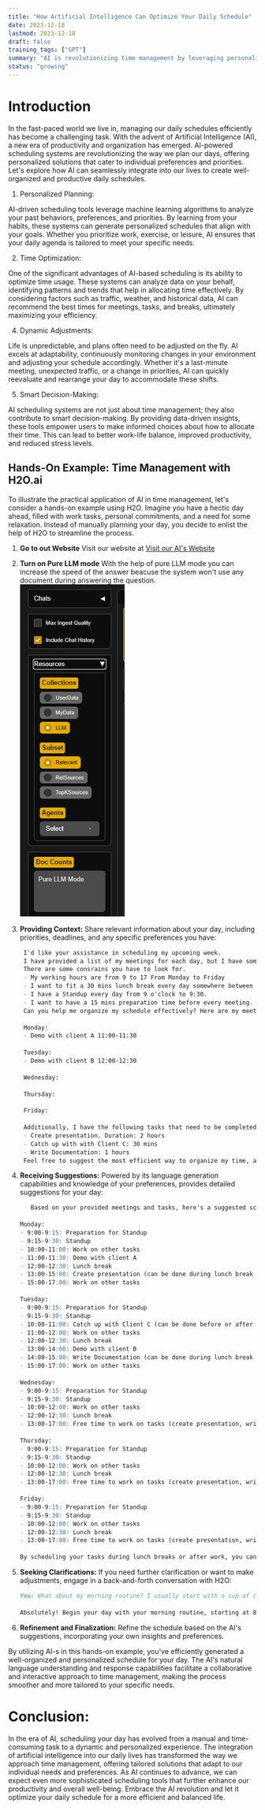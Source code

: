 ```yaml
---
title: "How Artificial Intelligence Can Optimize Your Daily Schedule"
date: 2023-12-18
lastmod: 2023-12-18
draft: false
training_tags: ["GPT"]
summary: "AI is revolutionizing time management by leveraging personalized insights, adaptive scheduling, and data-driven decision-making, providing users with efficient and tailored approaches to optimize their daily routines."
status: "growing"
---
```

# Introduction

In the fast-paced world we live in, managing our daily schedules efficiently has become a challenging task. With the advent of Artificial Intelligence (AI), a new era of productivity and organization has emerged. AI-powered scheduling systems are revolutionizing the way we plan our days, offering personalized solutions that cater to individual preferences and priorities. Let's explore how AI can seamlessly integrate into our lives to create well-organized and productive daily schedules.

1. Personalized Planning:

AI-driven scheduling tools leverage machine learning algorithms to analyze your past behaviors, preferences, and priorities. By learning from your habits, these systems can generate personalized schedules that align with your goals. Whether you prioritize work, exercise, or leisure, AI ensures that your daily agenda is tailored to meet your specific needs.

2. Time Optimization:

One of the significant advantages of AI-based scheduling is its ability to optimize time usage. These systems can analyze data on your behalf, identifying patterns and trends that help in allocating time effectively. By considering factors such as traffic, weather, and historical data, AI can recommend the best times for meetings, tasks, and breaks, ultimately maximizing your efficiency.

4. Dynamic Adjustments:

Life is unpredictable, and plans often need to be adjusted on the fly. AI excels at adaptability, continuously monitoring changes in your environment and adjusting your schedule accordingly. Whether it's a last-minute meeting, unexpected traffic, or a change in priorities, AI can quickly reevaluate and rearrange your day to accommodate these shifts.

5. Smart Decision-Making:

AI scheduling systems are not just about time management; they also contribute to smart decision-making. By providing data-driven insights, these tools empower users to make informed choices about how to allocate their time. This can lead to better work-life balance, improved productivity, and reduced stress levels.

## Hands-On Example: Time Management with H2O.ai

To illustrate the practical application of AI in time management, let's consider a hands-on example using H2O. Imagine you have a hectic day ahead, filled with work tasks, personal commitments, and a need for some relaxation. Instead of manually planning your day, you decide to enlist the help of H2O to streamline the process.

1. **Go to out Website** 
    Visit our website at [Visit our AI's Website](http://51.124.42.42:7860/)

2. **Turn on Pure LLM mode**
    With the help of pure LLM mode you can increase the speed of the answer beacuse the system won't use any document during answering the question.\
    ![](./image/llm-mode-on.png)

3. **Providing Context:**
   Share relevant information about your day, including priorities, deadlines, and any specific preferences you have:

   ```markdown
    I'd like your assistance in scheduling my upcoming week. 
    I have provided a list of my meetings for each day, but I have some tasks that can be done flexibly during the week. 
    There are some consrains you have to look for. 
    - My working hours are from 9 to 17 From Monday to Friday 
    - I want to fit a 30 mins lunch break every day somewhere between 12 to 14.
    - I have a Standup every day from 9 o'clock to 9:30.
    - I want to have a 15 mins preparation time before every meeting.
    Can you help me organize my schedule effectively? Here are my meetings:

    Monday:
    - Demo with client A 11:00-11:30

    Tuesday:
    - Demo with client B 12:00-12:30

    Wednesday:

    Thursday:

    Friday:

    Additionally, I have the following tasks that need to be completed during the week, and they can be done flexibly, and their respective time it takes to be finished:
    - Create presentation. Duration: 2 hours
    - Catch up with with Client C: 30 mins
    - Write Documentation: 1 hours
    Feel free to suggest the most efficient way to organize my time, and if there are any gaps where I can tackle the tasks.
   ```

3. **Receiving Suggestions:**
   Powered by its language generation capabilities and knowledge of your preferences, provides detailed suggestions for your day:

   ```markdown
      Based on your provided meetings and tasks, here's a suggested schedule that meets your constraints:

   Monday:
   - 9:00-9:15: Preparation for Standup
   - 9:15-9:30: Standup
   - 10:00-11:00: Work on other tasks
   - 11:00-11:30: Demo with client A
   - 12:00-12:30: Lunch break
   - 13:00-15:00: Create presentation (can be done during lunch break or after work)
   - 15:00-17:00: Work on other tasks

   Tuesday:
   - 9:00-9:15: Preparation for Standup
   - 9:15-9:30: Standup
   - 10:00-11:00: Catch up with Client C (can be done before or after lunch break)
   - 11:00-12:00: Work on other tasks
   - 12:00-12:30: Lunch break
   - 13:00-14:00: Demo with client B
   - 14:00-15:00: Write Documentation (can be done during lunch break or after work)
   - 15:00-17:00: Work on other tasks

   Wednesday:
   - 9:00-9:15: Preparation for Standup
   - 9:15-9:30: Standup
   - 10:00-12:00: Work on other tasks
   - 12:00-12:30: Lunch break
   - 13:00-17:00: Free time to work on tasks (create presentation, write documentation)

   Thursday:
   - 9:00-9:15: Preparation for Standup
   - 9:15-9:30: Standup
   - 10:00-12:00: Work on other tasks
   - 12:00-12:30: Lunch break
   - 13:00-17:00: Free time to work on tasks (create presentation, write documentation)

   Friday:
   - 9:00-9:15: Preparation for Standup
   - 9:15-9:30: Standup
   - 10:00-12:00: Work on other tasks
   - 12:00-12:30: Lunch break
   - 13:00-17:00: Free time to work on tasks (create presentation, write documentation)

   By scheduling your tasks during lunch breaks or after work, you can ensure that you have enough time for your meetings and other tasks throughout the week. This schedule also allows for some flexibility in case any unexpected tasks arise during the day.
   ```

4. **Seeking Clarifications:**
   If you need further clarification or want to make adjustments, engage in a back-and-forth conversation with H2O:

   ```markdown
   You: What about my morning routine? I usually start with a cup of coffee and reviewing emails.

   Absolutely! Begin your day with your morning routine, starting at 8 AM. Allocate time for coffee and email review until 9:30 AM before diving into focused work.
   ```

5. **Refinement and Finalization:**
   Refine the schedule based on the AI's suggestions, incorporating your own insights and preferences.

By utilizing AI-s in this hands-on example, you've efficiently generated a well-organized and personalized schedule for your day. The AI's natural language understanding and response capabilities facilitate a collaborative and interactive approach to time management, making the process smoother and more tailored to your specific needs.

# Conclusion:

In the era of AI, scheduling your day has evolved from a manual and time-consuming task to a dynamic and personalized experience. The integration of artificial intelligence into our daily lives has transformed the way we approach time management, offering tailored solutions that adapt to our individual needs and preferences. As AI continues to advance, we can expect even more sophisticated scheduling tools that further enhance our productivity and overall well-being. Embrace the AI revolution and let it optimize your daily schedule for a more efficient and balanced life.


